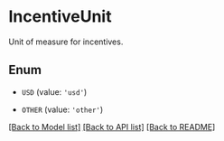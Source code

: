# IncentiveUnit

Unit of measure for incentives. 

## Enum

* `USD` (value: `'usd'`)

* `OTHER` (value: `'other'`)

[[Back to Model list]](../README.md#documentation-for-models) [[Back to API list]](../README.md#documentation-for-api-endpoints) [[Back to README]](../README.md)


